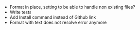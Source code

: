 * Format in place, setting to be able to handle non existing files?
* Write tests
* Add Install command instead of Github link
* Format with text does not resolve error anymore
